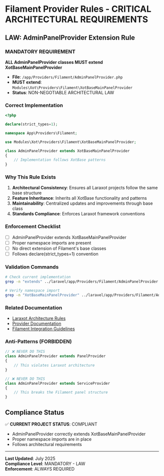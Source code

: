 # Filament Provider Rules - CRITICAL ARCHITECTURAL REQUIREMENTS

## LAW: AdminPanelProvider Extension Rule

### MANDATORY REQUIREMENT
**ALL AdminPanelProvider classes MUST extend XotBaseMainPanelProvider**

- **File**: `/app/Providers/Filament/AdminPanelProvider.php`
- **MUST extend**: `Modules\Xot\Providers\Filament\XotBaseMainPanelProvider`
- **Status**: NON-NEGOTIABLE ARCHITECTURAL LAW

### Correct Implementation
```php
<?php

declare(strict_types=1);

namespace App\Providers\Filament;

use Modules\Xot\Providers\Filament\XotBaseMainPanelProvider;

class AdminPanelProvider extends XotBaseMainPanelProvider
{
    // Implementation follows XotBase patterns
}
```

### Why This Rule Exists
1. **Architectural Consistency**: Ensures all Laraxot projects follow the same base structure
2. **Feature Inheritance**: Inherits all XotBase functionality and patterns
3. **Maintainability**: Centralized updates and improvements through base class
4. **Standards Compliance**: Enforces Laraxot framework conventions

### Enforcement Checklist
- [ ] AdminPanelProvider extends XotBaseMainPanelProvider
- [ ] Proper namespace imports are present
- [ ] No direct extension of Filament's base classes
- [ ] Follows declare(strict_types=1) convention

### Validation Commands
```bash
# Check current implementation
grep -n "extends" ../laravel/app/Providers/Filament/AdminPanelProvider.php

# Verify namespace import
grep -n "XotBaseMainPanelProvider" ../laravel/app/Providers/Filament/AdminPanelProvider.php
```

### Related Documentation
- [Laraxot Architecture Rules](./laraxot.md)
- [Provider Documentation](./development_rules.md)
- [Filament Integration Guidelines](./filament_resources.md)

### Anti-Patterns (FORBIDDEN)
```php
// ❌ NEVER DO THIS
class AdminPanelProvider extends PanelProvider
{
    // This violates Laraxot architecture
}

// ❌ NEVER DO THIS
class AdminPanelProvider extends ServiceProvider
{
    // This breaks the Filament panel structure
}
```

## Compliance Status
✅ **CURRENT PROJECT STATUS**: COMPLIANT
- AdminPanelProvider correctly extends XotBaseMainPanelProvider
- Proper namespace imports are in place
- Follows architectural requirements

---

**Last Updated**: July 2025  
**Compliance Level**: MANDATORY - LAW  
**Enforcement**: ALWAYS REQUIRED
